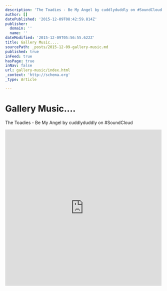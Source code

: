```yaml
---
description: 'The Toadies - Be My Angel by cuddlyduddly on #SoundCloud'
author: []
datePublished: '2015-12-09T08:42:59.814Z'
publisher:
  domain: ''
  name: ''
dateModified: '2015-12-09T05:56:55.622Z'
title: Gallery Music....
sourcePath: _posts/2015-12-09-gallery-music.md
published: true
inFeed: true
hasPage: true
inNav: false
url: gallery-music/index.html
_context: 'http://schema.org'
_type: Article

---
```

# Gallery Music....

The Toadies - Be My Angel by cuddlyduddly on \#SoundCloud

<iframe src="https://cdn.embedly.com/widgets/media.html?src=https%3A%2F%2Fw.soundcloud.com%2Fplayer%2F%3Fvisual%3Dtrue%26url%3Dhttp%253A%252F%252Fapi.soundcloud.com%252Ftracks%252F1817601%26show_artwork%3Dtrue&amp;url=https%3A%2F%2Fsoundcloud.com%2Fcuddlyduddly%2Fthe-toadies-be-my-angel&amp;image=http%3A%2F%2Fa1.sndcdn.com%2Fimages%2Ffb_placeholder.png%3F1449232589&amp;key=b7d04c9b404c499eba89ee7072e1c4f7&amp;type=text%2Fhtml&amp;schema=soundcloud" width="500" height="500" scrolling="no" frameborder="0" allowfullscreen="allowfullscreen" style=""></iframe>